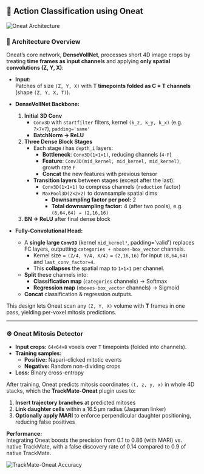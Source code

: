 ## 🧠 Action Classification using Oneat

![Oneat Architecture](demoimages/FigS7.png)

### 🚀 Architecture Overview

Oneat’s core network, **DenseVollNet**, processes short 4D image crops by treating **time frames as input channels** and applying **only spatial convolutions (Z, Y, X)**:

- **Input:**  
  Patches of size `(Z, Y, X)` with **T timepoints folded as C = T channels** (shape `(Z, Y, X, T)`).

- **DenseVollNet Backbone:**  
  1. **Initial 3D Conv**  
     - `Conv3D` with `startfilter` filters, kernel `(k_z, k_y, k_x)` (e.g. `7×7×7`), `padding='same'`  
     - **BatchNorm → ReLU**  
  2. **Three Dense Block Stages**  
     - Each stage *i* has `depth_i` layers:  
       - **Bottleneck**: `Conv3D(1×1×1)`, reducing channels (`4·F`)  
       - **Feature**:    `Conv3D(mid_kernel, mid_kernel, mid_kernel)`, growth rate `F`  
       - **Concat** the new features with previous tensor  
     - **Transition layers** between stages (except after the last):  
       - `Conv3D(1×1×1)` to compress channels (`reduction` factor)  
       - `MaxPool3D(2×2×2)` to downsample spatial dims  
         - **Downsampling factor per pool:** 2  
         - **Total downsampling factor:** 4 (after two pools), e.g. `(8,64,64) → (2,16,16)`  
  3. **BN → ReLU** after final dense block

- **Fully-Convolutional Head:**  
  - A **single large `Conv3D`** (kernel `mid_kernel³`, padding='valid') replaces FC layers, outputting `categories + nboxes·box_vector` channels.  
    - Kernel size = `(Z/4, Y/4, X/4)` = `(2,16,16)` for input `(8,64,64)` and `last_conv_factor=4`.  
    - This **collapses** the spatial map to `1×1×1` per channel.  
  - **Split** these channels into:  
    - **Classification map** (`categories` channels) → Softmax  
    - **Regression map** (`nboxes·box_vector` channels) → Sigmoid  
  - **Concat** classification & regression outputs.

This design lets Oneat scan any `(Z, Y, X)` volume with **T** frames in one pass, yielding per-voxel mitosis predictions.

---

### ⚙️ Oneat Mitosis Detector

- **Input crops:** `64×64×8` voxels over `T` timepoints (folded into channels).  
- **Training samples:**  
  - **Positive:** Napari-clicked mitotic events  
  - **Negative:** Random non-dividing crops  
- **Loss:** Binary cross-entropy

After training, Oneat predicts mitosis coordinates `(t, z, y, x)` in whole 4D stacks, which the **TrackMate-Oneat** plugin uses to:

1. **Insert trajectory branches** at predicted mitoses  
2. **Link daughter cells** within a 16.5 µm radius (Jaqaman linker)  
3. **Optionally apply MARI** to enforce perpendicular daughter positioning, reducing false positives

**Performance:**  
Integrating Oneat boosts the precision from 0.1 to 0.86 (with MARI) vs. native TrackMate, with a false discovery rate of 0.14 compared to 0.9 of native TrackMate.


![TrackMate-Oneat Accuracy](demoimages/FigS1.png)
